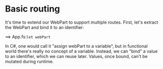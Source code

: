 # Basic routing

It's time to extend our WebPart to support multiple routes.
First, let's extract the WebPart and bind it to an identifier:

==> App.fs:`let webPart`

In C#, one would call it "assign webPart to a variable", but in functional world there's really no concept of a variable. Instead, we can "bind" a value to an identifier, which we can reuse later.
Values, once bound, can't be mutated during runtime.